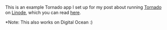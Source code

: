 This is an example Tornado app I set up for my post about running [Tornado](http://www.tornadoweb.org/) on [Linode](http://www.linode.com/), which you can read [here](http://chase.io/post/17197274701).

*Note:  This also works on Digital Ocean :)
